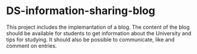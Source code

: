 # DS-information-sharing-blog
This project includes the implemantation of a blog. The content of the blog should be available for students to get information about the University and tips for studying. It should also be possible to communicate, like and comment on entries.  
